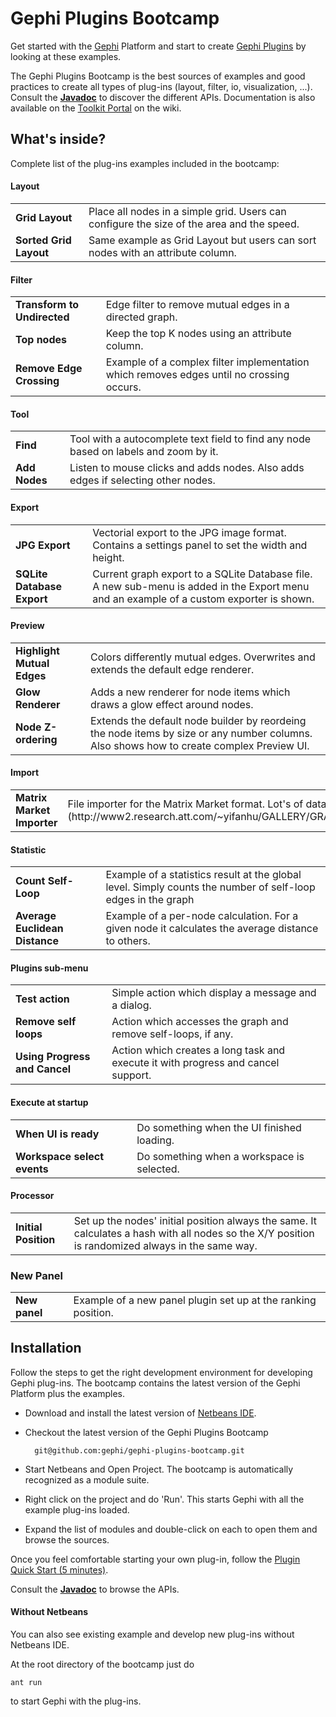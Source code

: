 # Gephi Plugins Bootcamp

Get started with the [Gephi](http://gephi.org) Platform and start to create [Gephi Plugins](http://gephi.org/plugins) by looking at these examples.

The Gephi Plugins Bootcamp is the best sources of examples and good practices to create all types of plug-ins (layout, filter, io, visualization, ...). Consult the [**Javadoc**](http://gephi.org/docs) to discover the different APIs. Documentation is also available on the [Toolkit Portal](https://wiki.gephi.org/index.php/Plugins_portal) on the wiki.

## What's inside?

Complete list of the plug-ins examples included in the bootcamp:

#### Layout
<table>
    <tr><td><b>Grid Layout</b></td><td>Place all nodes in a simple grid. Users can configure the size of the area and the speed.</td></tr>
    <tr><td><b>Sorted Grid Layout</b></td><td>Same example as Grid Layout but users can sort nodes with an attribute column.</td></tr>
</table>

#### Filter
<table>
    <tr><td><b>Transform to Undirected</b></td><td>Edge filter to remove mutual edges in a directed graph.</td></tr>
	<tr><td><b>Top nodes</b></td><td>Keep the top K nodes using an attribute column.</td></tr>
    <tr><td><b>Remove Edge Crossing</b></td><td>Example of a complex filter implementation which removes edges until no crossing occurs.</td></tr>
</table>

#### Tool
<table>
    <tr><td><b>Find</b></td><td>Tool with a autocomplete text field to find any node based on labels and zoom by it.</td></tr>
	<tr><td><b>Add Nodes</b></td><td>Listen to mouse clicks and adds nodes. Also adds edges if selecting other nodes.</td></tr>
</table>

#### Export
<table>
    <tr><td><b>JPG Export</b></td><td>Vectorial export to the JPG image format. Contains a settings panel to set the width and height.</td></tr>
	<tr><td><b>SQLite Database Export</b></td><td>Current graph export to a SQLite Database file. A new sub-menu is added in the Export menu and an example of a custom exporter is shown.</td></tr>
</table>

#### Preview
<table>
    <tr><td><b>Highlight Mutual Edges</b></td><td>Colors differently mutual edges. Overwrites and extends the default edge renderer.</td></tr>
	<tr><td><b>Glow Renderer</b></td><td>Adds a new renderer for node items which draws a glow effect around nodes.</td></tr>
	<tr><td><b>Node Z-ordering</b></td><td>Extends the default node builder by reordeing the node items by size or any number columns. Also shows how to create complex Preview UI.</td></tr>
</table>

#### Import
<table>
    <tr><td><b>Matrix Market Importer</b></td><td>File importer for the Matrix Market format. Lot's of datasets [here](http://www2.research.att.com/~yifanhu/GALLERY/GRAPHS/index.html).</td></tr>
</table>

#### Statistic
<table>
    <tr><td><b>Count Self-Loop</b></td><td>Example of a statistics result at the global level. Simply counts the number of self-loop edges in the graph</td></tr>
	<tr><td><b>Average Euclidean Distance</b></td><td>Example of a per-node calculation. For a given node it calculates the average distance to others.</td></tr>
</table>

#### Plugins sub-menu
<table>
    <tr><td><b>Test action</b></td><td>Simple action which display a message and a dialog.</td></tr>
	<tr><td><b>Remove self loops</b></td><td>Action which accesses the graph and remove self-loops, if any.</td></tr>
	<tr><td><b>Using Progress and Cancel</b></td><td>Action which creates a long task and execute it with progress and cancel support.</td></tr>
</table>

#### Execute at startup
<table>
    <tr><td><b>When UI is ready</b></td><td>Do something when the UI finished loading.</td></tr>
	<tr><td><b>Workspace select events</b></td><td>Do something when a workspace is selected.</td></tr>
</table>

#### Processor
<table>
    <tr><td><b>Initial Position</b></td><td>Set up the nodes' initial position always the same. It calculates a hash with all nodes so the X/Y position is randomized always in the same way.</td></tr>
</table>

### New Panel
<table>
    <tr><td><b>New panel</b></td><td>Example of a new panel plugin set up at the ranking position.</td></tr>
</table>

## Installation

Follow the steps to get the right development environment for developing Gephi plug-ins. The bootcamp contains the latest version of the Gephi Platform plus the examples. 

- Download and install the latest version of [Netbeans IDE](http://netbeans.org).
- Checkout the latest version of the Gephi Plugins Bootcamp

        git@github.com:gephi/gephi-plugins-bootcamp.git

- Start Netbeans and Open Project. The bootcamp is automatically recognized as a module suite.
- Right click on the project and do 'Run'. This starts Gephi with all the example plug-ins loaded.
- Expand the list of modules and double-click on each to open them and browse the sources.

Once you feel comfortable starting your own plug-in, follow the [Plugin Quick Start (5 minutes)](http://wiki.gephi.org/index.php/Plugin_Quick_Start_(5_minutes)).

Consult the [**Javadoc**](http://gephi.org/docs) to browse the APIs.

#### Without Netbeans

You can also see existing example and develop new plug-ins without Netbeans IDE.

At the root directory of the bootcamp just do

    ant run

to start Gephi with the plug-ins.



